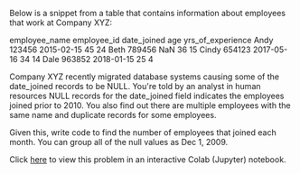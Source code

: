 Below is a snippet from a table that contains information about employees that work at Company XYZ:
    

    

employee_name	employee_id	date_joined	age	yrs_of_experience
Andy	123456	2015-02-15	45	24
Beth	789456	NaN	36	15
Cindy	654123	2017-05-16	34	14
Dale	963852	2018-01-15	25	4

    
    

    
Company XYZ recently migrated database systems causing some of the date_joined records to be NULL. You're told by an analyst in human resources NULL records for the date_joined field indicates the employees joined prior to 2010. You also find out there are multiple employees with the same name and duplicate records for some employees.

   
    
    
Given this, write code to find the number of employees that joined each month. You can group all of the null values as Dec 1, 2009.


    
Click [here](https://colab.research.google.com/drive/1zQpZbAyUE1oW_YCUXBIVp1zqmag0XDjl#scrollTo=rmRxg2xvHvkv) to view this problem in an interactive Colab (Jupyter) notebook.

